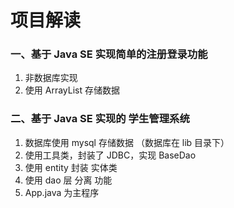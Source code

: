 # 项目解读
### 一、基于 Java SE 实现简单的注册登录功能  
1. 非数据库实现
2. 使用 ArrayList 存储数据


### 二、基于 Java SE 实现的 学生管理系统
1. 数据库使用 mysql 存储数据 （数据库在 lib 目录下）
2. 使用工具类，封装了 JDBC，实现 BaseDao
3. 使用 entity 封装 实体类
4. 使用 dao 层 分离 功能
5. App.java 为主程序  
